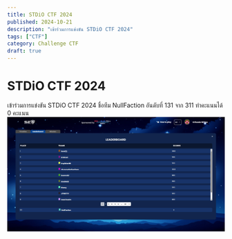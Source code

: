 ```yaml
---
title: STDiO CTF 2024
published: 2024-10-21
description: "เข้าร่วมการแข่งขัน STDiO CTF 2024"
tags: ["CTF"]
category: Challenge CTF
draft: true
---
```


# STDiO CTF 2024
เข้าร่วมการแข่งขัน STDiO CTF 2024 ชื่อทีม NullFaction อันดับที่ 131 จาก 311 ทำคะแนนได้ 0 คะแนน
![Certificate](./STDiO_2024.png)